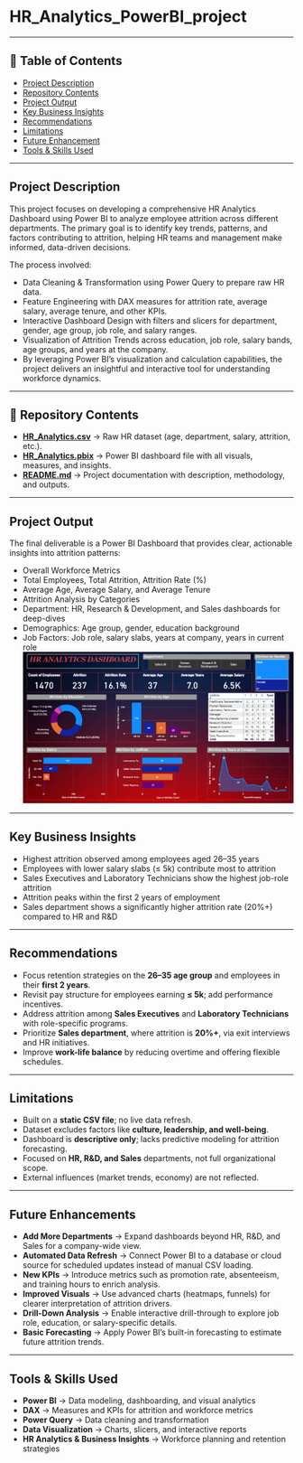 # HR_Analytics_PowerBI_project
---
## 📑 Table of Contents  
- [Project Description](#-project-description)  
- [Repository Contents](#-repository-contents)  
- [Project Output](#-project-output)  
- [Key Business Insights](#-key-business-insights)  
- [Recommendations](#-recommendations)  
- [Limitations](#-limitations)  
- [Future Enhancement](#-future-enhancements)  
- [Tools & Skills Used](#-tools-&-skills-used)

---
## Project Description

This project focuses on developing a comprehensive HR Analytics Dashboard using Power BI to analyze employee attrition across different departments. The primary goal is to identify key trends, patterns, and factors contributing to attrition, helping HR teams and management make informed, data-driven decisions.

The process involved:

- Data Cleaning & Transformation using Power Query to prepare raw HR data.
- Feature Engineering with DAX measures for attrition rate, average salary, average tenure, and other KPIs.
- Interactive Dashboard Design with filters and slicers for department, gender, age group, job role, and salary ranges.
- Visualization of Attrition Trends across education, job role, salary bands, age groups, and years at the company.
- By leveraging Power BI’s visualization and calculation capabilities, the project delivers an insightful and interactive tool for understanding workforce dynamics.
---
## 📂 Repository Contents  

- **[HR_Analytics.csv](HR_Analytics.csv)** → Raw HR dataset (age, department, salary, attrition, etc.).    
- **[HR_Analytics.pbix](HR_Analytics.pbix)** → Power BI dashboard file with all visuals, measures, and insights.  
- **[README.md](README.md)** → Project documentation with description, methodology, and outputs.  
---
## Project Output

The final deliverable is a Power BI Dashboard that provides clear, actionable insights into attrition patterns:

- Overall Workforce Metrics
- Total Employees, Total Attrition, Attrition Rate (%)
- Average Age, Average Salary, and Average Tenure
- Attrition Analysis by Categories
- Department: HR, Research & Development, and Sales dashboards for deep-dives
- Demographics: Age group, gender, education background
- Job Factors: Job role, salary slabs, years at company, years in current role
  ![HR Analytics Dashboard](all%20hr.png)
---
## Key Business Insights

- Highest attrition observed among employees aged 26–35 years
- Employees with lower salary slabs (≤ 5k) contribute most to attrition
- Sales Executives and Laboratory Technicians show the highest job-role attrition
- Attrition peaks within the first 2 years of employment
- Sales department shows a significantly higher attrition rate (20%+) compared to HR and R&D
---
## Recommendations  
- Focus retention strategies on the **26–35 age group** and employees in their **first 2 years**.  
- Revisit pay structure for employees earning **≤ 5k**; add performance incentives.  
- Address attrition among **Sales Executives** and **Laboratory Technicians** with role-specific programs.  
- Prioritize **Sales department**, where attrition is **20%+**, via exit interviews and HR initiatives.  
- Improve **work-life balance** by reducing overtime and offering flexible schedules.  

---

## Limitations  
- Built on a **static CSV file**; no live data refresh.  
- Dataset excludes factors like **culture, leadership, and well-being**.  
- Dashboard is **descriptive only**; lacks predictive modeling for attrition forecasting.  
- Focused on **HR, R&D, and Sales** departments, not full organizational scope.  
- External influences (market trends, economy) are not reflected.  

---

## Future Enhancements  

- **Add More Departments** → Expand dashboards beyond HR, R&D, and Sales for a company-wide view.  
- **Automated Data Refresh** → Connect Power BI to a database or cloud source for scheduled updates instead of manual CSV loading.  
- **New KPIs** → Introduce metrics such as promotion rate, absenteeism, and training hours to enrich analysis.  
- **Improved Visuals** → Use advanced charts (heatmaps, funnels) for clearer interpretation of attrition drivers.  
- **Drill-Down Analysis** → Enable interactive drill-through to explore job role, education, or salary-specific details.  
- **Basic Forecasting** → Apply Power BI’s built-in forecasting to estimate future attrition trends.  

---

## Tools & Skills Used  

- **Power BI** → Data modeling, dashboarding, and visual analytics  
- **DAX** → Measures and KPIs for attrition and workforce metrics  
- **Power Query** → Data cleaning and transformation  
- **Data Visualization** → Charts, slicers, and interactive reports  
- **HR Analytics & Business Insights** → Workforce planning and retention strategies  
